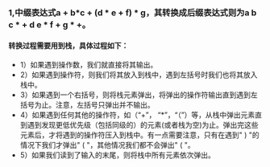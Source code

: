 ### 1,中缀表达式a + b*c + (d * e + f) * g，其转换成后缀表达式则为a b c * + d e * f  + g * +。
#### 转换过程需要用到栈，具体过程如下：
* 1）如果遇到操作数，我们就直接将其输出。
* 2）如果遇到操作符，则我们将其放入到栈中，遇到左括号时我们也将其放入栈中。
* 3）如果遇到一个右括号，则将栈元素弹出，将弹出的操作符输出直到遇到左括号为止。注意，左括号只弹出并不输出。
* 4）如果遇到任何其他的操作符，如（“+”， “*”，“（”）等，从栈中弹出元素直到遇到发现更低优先级（包括同级的）的元素(或者栈为空)为止。弹出完这些元素后，才将遇到的操作符压入到栈中。有一点需要注意，只有在遇到" ) "的情况下我们才弹出" ( "，其他情况我们都不会弹出" ( "。
* 5）如果我们读到了输入的末尾，则将栈中所有元素依次弹出。

